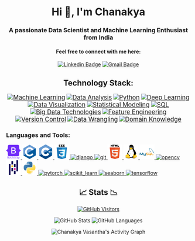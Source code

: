 <h1 align="center">Hi 👋, I'm Chanakya</h1>
<h3 align="center">A passionate Data Scientist and Machine Learning Enthusiast from India</h3>


<h4 align="center">Feel free to connect with me here:</h4>


<div align="center">

[![Linkedin Badge](https://img.shields.io/badge/linkedin-181825?style=for-the-badge&logo=linkedin&logoColor=0A66C2&link=https://www.linkedin.com/in/chanakya-chowdary-vasantha-081a00222)](https://www.linkedin.com/in/chanakya-chowdary-vasantha-081a00222)
[![Gmail Badge](https://img.shields.io/badge/gmail-181825?style=for-the-badge&logo=gmail&logoColor=EA4335&link=mailto:chanakyavasantha@gmail.com)](mailto:chanakyavasantha@gmail.com)


## Technology Stack:

<span style="font-size: 1.2em;">[![Machine Learning](https://img.shields.io/badge/Machine%20Learning-Expert-brightgreen)](https://your-link-here)</span>
<span style="font-size: 1.2em;">[![Data Analysis](https://img.shields.io/badge/Data%20Analysis-Proficient-blue)](https://your-link-here)</span>
<span style="font-size: 1.2em;">[![Python](https://img.shields.io/badge/Python-Advanced-orange)](https://your-link-here)</span>
<span style="font-size: 1.2em;">[![Deep Learning](https://img.shields.io/badge/Deep%20Learning-Skilled-yellow)](https://your-link-here)</span>
<span style="font-size: 1.2em;">[![Data Visualization](https://img.shields.io/badge/Data%20Visualization-Proficient-brightblue)](https://your-link-here)</span>
<span style="font-size: 1.2em;">[![Statistical Modeling](https://img.shields.io/badge/Statistical%20Modeling-Knowledgeable-lightgrey)](https://your-link-here)</span>
<span style="font-size: 1.2em;">[![SQL](https://img.shields.io/badge/SQL-Competent-blueviolet)](https://your-link-here)</span>
<span style="font-size: 1.2em;">[![Big Data Technologies](https://img.shields.io/badge/Big%20Data%20Tech-Familiar-yellowgreen)](https://your-link-here)</span>
<span style="font-size: 1.2em;">[![Feature Engineering](https://img.shields.io/badge/Feature%20Engineering-Expert-brightgreen)](https://your-link-here)</span>
<span style="font-size: 1.2em;">[![Version Control](https://img.shields.io/badge/Version%20Control-Proficient-blue)](https://your-link-here)</span>
<span style="font-size: 1.2em;">[![Data Wrangling](https://img.shields.io/badge/Data%20Wrangling-Skilled-orange)](https://your-link-here)</span>
<span style="font-size: 1.2em;">[![Domain Knowledge](https://img.shields.io/badge/Domain%20Knowledge-Strong-lightblue)](https://your-link-here)</span>

<h3 align="left">Languages and Tools:</h3>

<p align="left"> <a href="https://getbootstrap.com" target="_blank" rel="noreferrer"> <img src="https://raw.githubusercontent.com/devicons/devicon/master/icons/bootstrap/bootstrap-plain-wordmark.svg" alt="bootstrap" width="40" height="40"/> </a> <a href="https://www.cprogramming.com/" target="_blank" rel="noreferrer"> <img src="https://raw.githubusercontent.com/devicons/devicon/master/icons/c/c-original.svg" alt="c" width=40" height="40"/> </a> <a href="https://www.w3schools.com/cpp/" target="_blank" rel="noreferrer"> <img src="https://raw.githubusercontent.com/devicons/devicon/master/icons/cplusplus/cplusplus-original.svg" alt="cplusplus" width="40" height="40"/> </a> <a href="https://www.w3schools.com/css/" target="_blank" rel="noreferrer"> <img src="https://raw.githubusercontent.com/devicons/devicon/master/icons/css3/css3-original-wordmark.svg" alt="css3" width="40" height="40"/> </a> <a href="https://www.djangoproject.com/" target="_blank" rel="noreferrer"> <img src="https://cdn.worldvectorlogo.com/logos/django.svg" alt="django" width="40" height="40"/> </a> <a href="https://git-scm.com/" target="_blank" rel="noreferrer"> <img src="https://www.vectorlogo.zone/logos/git-scm/git-scm-icon.svg" alt="git" width="40" height="40"/> </a> <a href="https://www.w3.org/html/" target="_blank" rel="noreferrer"> <img src="https://raw.githubusercontent.com/devicons/devicon/master/icons/html5/html5-original-wordmark.svg" alt="html5" width="40" height="40"/> </a> <a href="https://www.linux.org/" target="_blank" rel="noreferrer"> <img src="https://raw.githubusercontent.com/devicons/devicon/master/icons/linux/linux-original.svg" alt="linux" width="40" height="40"/> </a> <a href="https://www.mysql.com/" target="_blank" rel="noreferrer"> <img src="https://raw.githubusercontent.com/devicons/devicon/master/icons/mysql/mysql-original-wordmark.svg" alt="mysql" width="40" height="40"/> </a> <a href="https://opencv.org/" target="_blank" rel="noreferrer"> <img src="https://www.vectorlogo.zone/logos/opencv/opencv-icon.svg" alt="opencv" width="40" height="40"/> </a> <a href="https://pandas.pydata.org/" target="_blank" rel="noreferrer"> <img src="https://raw.githubusercontent.com/devicons/devicon/2ae2a900d2f041da66e950e4d48052658d850630/icons/pandas/pandas-original.svg" alt="pandas" width="40" height="40"/> </a> <a href="https://www.python.org" target="_blank" rel="noreferrer"> <img src="https://raw.githubusercontent.com/devicons/devicon/master/icons/python/python-original.svg" alt="python" width="40" height="40"/> </a> <a href="https://pytorch.org/" target="_blank" rel="noreferrer"> <img src="https://www.vectorlogo.zone/logos/pytorch/pytorch-icon.svg" alt="pytorch" width="40" height="40"/> </a> <a href="https://scikit-learn.org/" target="_blank" rel="noreferrer"> <img src="https://upload.wikimedia.org/wikipedia/commons/0/05/Scikit_learn_logo_small.svg" alt="scikit_learn" width="40" height="40"/> </a> <a href="https://seaborn.pydata.org/" target="_blank" rel="noreferrer"> <img src="https://seaborn.pydata.org/_images/logo-mark-lightbg.svg" alt="seaborn" width="40" height="40"/> </a> <a href="https://www.tensorflow.org" target="_blank" rel="noreferrer"> <img src="https://www.vectorlogo.zone/logos/tensorflow/tensorflow-icon.svg" alt="tensorflow" width="40" height="40"/> </a> </p>




## 📈 Stats 📉

[![GitHub Visitors](https://api.visitorbadge.io/api/visitors?path=https%3A%2F%2Fgithub.com%2chanakyavasantha&label=profile%20views&labelColor=%231e1e2e&countColor=%23cba6f7)](https://visitorbadge.io/status?path=https%3A%2F%2Fgithub.com%2FcodechiefVignesh)


<a>
  <img height=150 src="https://github-readme-stats.vercel.app/api?username=codechiefVignesh&show_icons=true&bg_color=1e1e2e&text_color=cdd6f4&icon_color=cba6f7&title_color=94e2d5" alt="GitHub Stats">
</a>
<a>
  <img height=150 src="https://github-readme-stats.vercel.app/api/top-langs/?username=codechiefVignesh&layout=compact&bg_color=1e1e2e&text_color=cdd6f4&icon_color=cba6f7&title_color=94e2d5" alt="GitHub Languages">
</a>



![Chanakya Vasantha's Activity Graph](https://github-readme-activity-graph.vercel.app/graph?username=chanakyavasantha&custom_title=chanakya%20Vasantha's%20GitHub%20Activity%20Graph&bg_color=0D1117&color=7F3FBF&line=7F3FBF&point=7F3FBF&area_color=FFFFFF&title_color=FFFFFF&area=true)



</div>
